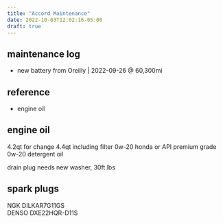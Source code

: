 ```yaml
---
title: "Accord Maintenance"
date: 2022-10-03T12:02:16-05:00
draft: true
---
```


## maintenance log
- new battery from Oreilly | 2022-09-26 @ 60,300mi


## reference
- engine oil 

## engine oil
4.2qt for change
4.4qt including filter
0w-20 honda or API premium grade 0w-20 detergent oil


drain plug needs new washer, 30ft.lbs  

## spark plugs
NGK DILKAR7G11GS  
DENSO DXE22HQR-D11S  